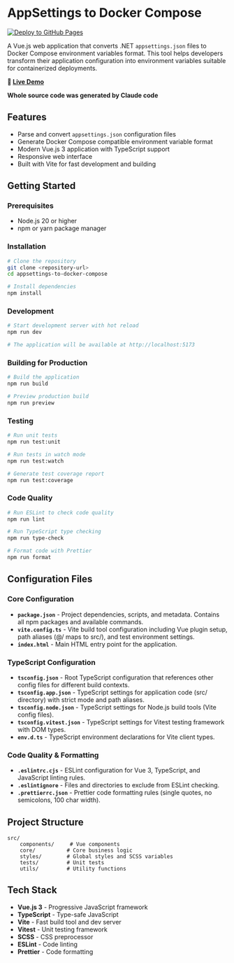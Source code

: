 # AppSettings to Docker Compose

[![Deploy to GitHub Pages](https://github.com/[USERNAME]/appsettings-to-docker-compose/actions/workflows/deploy.yml/badge.svg)](https://github.com/[USERNAME]/appsettings-to-docker-compose/actions/workflows/deploy.yml)

A Vue.js web application that converts .NET `appsettings.json` files to Docker Compose environment variables format. This tool helps developers transform their application configuration into environment variables suitable for containerized deployments.

**🚀 [Live Demo](https://[USERNAME].github.io/appsettings-to-docker-compose/)**

**Whole source code was generated by Claude code**

## Features

- Parse and convert `appsettings.json` configuration files
- Generate Docker Compose compatible environment variable format
- Modern Vue.js 3 application with TypeScript support
- Responsive web interface
- Built with Vite for fast development and building

## Getting Started

### Prerequisites

- Node.js 20 or higher
- npm or yarn package manager

### Installation

```bash
# Clone the repository
git clone <repository-url>
cd appsettings-to-docker-compose

# Install dependencies
npm install
```

### Development

```bash
# Start development server with hot reload
npm run dev

# The application will be available at http://localhost:5173
```

### Building for Production

```bash
# Build the application
npm run build

# Preview production build
npm run preview
```

### Testing

```bash
# Run unit tests
npm run test:unit

# Run tests in watch mode
npm run test:watch

# Generate test coverage report
npm run test:coverage
```

### Code Quality

```bash
# Run ESLint to check code quality
npm run lint

# Run TypeScript type checking
npm run type-check

# Format code with Prettier
npm run format
```

## Configuration Files

### Core Configuration

- **`package.json`** - Project dependencies, scripts, and metadata. Contains all npm packages and available commands.
- **`vite.config.ts`** - Vite build tool configuration including Vue plugin setup, path aliases (@/ maps to src/), and test environment settings.
- **`index.html`** - Main HTML entry point for the application.

### TypeScript Configuration

- **`tsconfig.json`** - Root TypeScript configuration that references other config files for different build contexts.
- **`tsconfig.app.json`** - TypeScript settings for application code (src/ directory) with strict mode and path aliases.
- **`tsconfig.node.json`** - TypeScript settings for Node.js build tools (Vite config files).
- **`tsconfig.vitest.json`** - TypeScript settings for Vitest testing framework with DOM types.
- **`env.d.ts`** - TypeScript environment declarations for Vite client types.

### Code Quality & Formatting

- **`.eslintrc.cjs`** - ESLint configuration for Vue 3, TypeScript, and JavaScript linting rules.
- **`.eslintignore`** - Files and directories to exclude from ESLint checking.
- **`.prettierrc.json`** - Prettier code formatting rules (single quotes, no semicolons, 100 char width).

## Project Structure

```
src/
    components/     # Vue components
    core/          # Core business logic
    styles/        # Global styles and SCSS variables
    tests/         # Unit tests
    utils/         # Utility functions
```

## Tech Stack

- **Vue.js 3** - Progressive JavaScript framework
- **TypeScript** - Type-safe JavaScript
- **Vite** - Fast build tool and dev server
- **Vitest** - Unit testing framework
- **SCSS** - CSS preprocessor
- **ESLint** - Code linting
- **Prettier** - Code formatting
